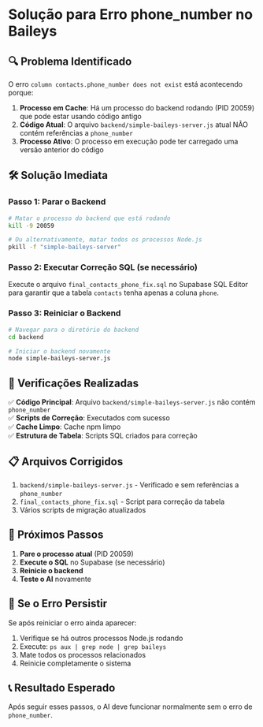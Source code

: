 # Solução para Erro phone_number no Baileys

## 🔍 Problema Identificado

O erro `column contacts.phone_number does not exist` está acontecendo porque:

1. **Processo em Cache**: Há um processo do backend rodando (PID 20059) que pode estar usando código antigo
2. **Código Atual**: O arquivo `backend/simple-baileys-server.js` atual NÃO contém referências a `phone_number`
3. **Processo Ativo**: O processo em execução pode ter carregado uma versão anterior do código

## 🛠️ Solução Imediata

### Passo 1: Parar o Backend
```bash
# Matar o processo do backend que está rodando
kill -9 20059

# Ou alternativamente, matar todos os processos Node.js
pkill -f "simple-baileys-server"
```

### Passo 2: Executar Correção SQL (se necessário)
Execute o arquivo `final_contacts_phone_fix.sql` no Supabase SQL Editor para garantir que a tabela `contacts` tenha apenas a coluna `phone`.

### Passo 3: Reiniciar o Backend
```bash
# Navegar para o diretório do backend
cd backend

# Iniciar o backend novamente
node simple-baileys-server.js
```

## 🔧 Verificações Realizadas

✅ **Código Principal**: Arquivo `backend/simple-baileys-server.js` não contém `phone_number`  
✅ **Scripts de Correção**: Executados com sucesso  
✅ **Cache Limpo**: Cache npm limpo  
✅ **Estrutura de Tabela**: Scripts SQL criados para correção  

## 📋 Arquivos Corrigidos

1. `backend/simple-baileys-server.js` - Verificado e sem referências a `phone_number`
2. `final_contacts_phone_fix.sql` - Script para correção da tabela
3. Vários scripts de migração atualizados

## 🎯 Próximos Passos

1. **Pare o processo atual** (PID 20059)
2. **Execute o SQL** no Supabase (se necessário)
3. **Reinicie o backend**
4. **Teste o AI** novamente

## 🚨 Se o Erro Persistir

Se após reiniciar o erro ainda aparecer:

1. Verifique se há outros processos Node.js rodando
2. Execute: `ps aux | grep node | grep baileys`
3. Mate todos os processos relacionados
4. Reinicie completamente o sistema

## 📞 Resultado Esperado

Após seguir esses passos, o AI deve funcionar normalmente sem o erro de `phone_number`.

